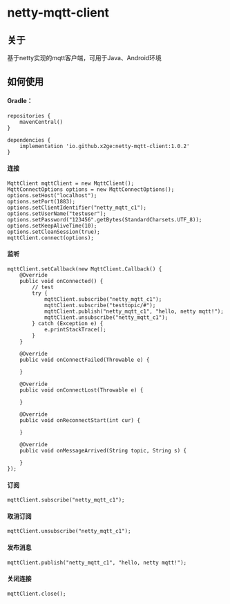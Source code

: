 # netty-mqtt-client

## 关于

基于netty实现的mqtt客户端，可用于Java、Android环境

## 如何使用

#### Gradle：

    repositories {
        mavenCentral()
    }
    
    dependencies {
        implementation 'io.github.x2ge:netty-mqtt-client:1.0.2'
    }

#### 连接

    MqttClient mqttClient = new MqttClient();
    MqttConnectOptions options = new MqttConnectOptions();
    options.setHost("localhost");
    options.setPort(1883);
    options.setClientIdentifier("netty_mqtt_c1");
    options.setUserName("testuser");
    options.setPassword("123456".getBytes(StandardCharsets.UTF_8));
    options.setKeepAliveTime(10);
    options.setCleanSession(true);
    mqttClient.connect(options);

#### 监听

    mqttClient.setCallback(new MqttClient.Callback() {
        @Override
        public void onConnected() {
            // test
            try {
                mqttClient.subscribe("netty_mqtt_c1");
                mqttClient.subscribe("testtopic/#");
                mqttClient.publish("netty_mqtt_c1", "hello, netty mqtt!");
                mqttClient.unsubscribe("netty_mqtt_c1");
            } catch (Exception e) {
                e.printStackTrace();
            }
        }

        @Override
        public void onConnectFailed(Throwable e) {

        }

        @Override
        public void onConnectLost(Throwable e) {

        }

        @Override
        public void onReconnectStart(int cur) {

        }

        @Override
        public void onMessageArrived(String topic, String s) {

        }
    });

#### 订阅

    mqttClient.subscribe("netty_mqtt_c1");

#### 取消订阅

    mqttClient.unsubscribe("netty_mqtt_c1");

#### 发布消息

    mqttClient.publish("netty_mqtt_c1", "hello, netty mqtt!");

#### 关闭连接

    mqttClient.close();	